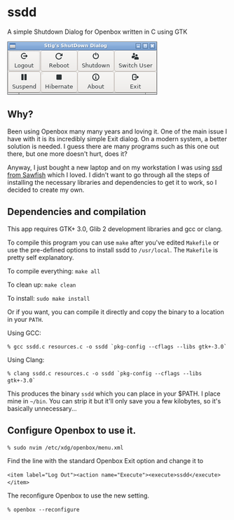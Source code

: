 # ssdd

A simple Shutdown Dialog for Openbox written in C using GTK 

![Project Screenshot](ssdd.png)

## Why?

Been using Openbox many many years and loving it. One of the main issue I have with it is its incredibly simple Exit dialog. On a modern system, a better solution is needed.
I guess there are many programs such as this one out there, but one more doesn't hurt, does it?

Anyway, I just bought a new laptop and on my workstation I was using [ssd from Sawfish](https://github.com/SawfishWM/ssd) which I loved. I didn't want to go through all the steps of installing the necessary libraries and dependencies to get it to work, so I decided to create my own.

## Dependencies and compilation

This app requires GTK+ 3.0, Glib 2 development libraries and gcc or clang.

To compile this program you can use `make` after you've edited `Makefile` or use the pre-defined options to install ssdd to `/usr/local`. The `Makefile` is pretty self explanatory.

To compile everything:
`make all`

To clean up:
`make clean`

To install:
`sudo make install`

Or if you want, you can compile it directly and copy the binary to a location in your `PATH`.

Using GCC:
```shell
% gcc ssdd.c resources.c -o ssdd `pkg-config --cflags --libs gtk+-3.0`
```

Using Clang:
```shell
% clang ssdd.c resources.c -o ssdd `pkg-config --cflags --libs gtk+-3.0`
```

This produces the binary `ssdd` which you can place in your $PATH. I place mine in `~/bin`. You can strip it but it'll only save you a few kilobytes, so it's basically unnecessary...

## Configure Openbox to use it.

`% sudo nvim /etc/xdg/openbox/menu.xml`

Find the line with the standard Openbox Exit option and change it to

`<item label="Log Out"><action name="Execute"><execute>ssdd</execute></item>`

The reconfigure Openbox to use the new setting.

`% openbox --reconfigure`
